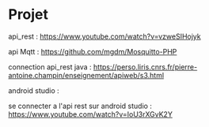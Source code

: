# Projet
api_rest : https://www.youtube.com/watch?v=vzweSIHojyk

api Mqtt : https://github.com/mgdm/Mosquitto-PHP

connection api_rest java : https://perso.liris.cnrs.fr/pierre-antoine.champin/enseignement/apiweb/s3.html

android studio :

 se connecter a l'api rest sur android studio : https://www.youtube.com/watch?v=IoU3rXGvK2Y

